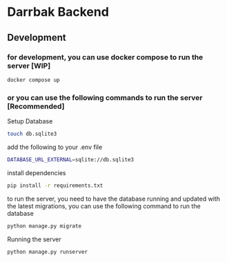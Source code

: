 # Darrbak Backend

## Development

### for development, you can use docker compose to run the server [WIP]

```bash
docker compose up
```

### or you can use the following commands to run the server [Recommended]

Setup Database
```bash
touch db.sqlite3
```

add the following to your .env file
```bash
DATABASE_URL_EXTERNAL=sqlite://db.sqlite3
```

install dependencies
```bash
pip install -r requirements.txt
```

to run the server, you need to have the database running and updated with the latest migrations, you can use the following command to run the database

```bash
python manage.py migrate
```

Running the server
```bash
python manage.py runserver
```